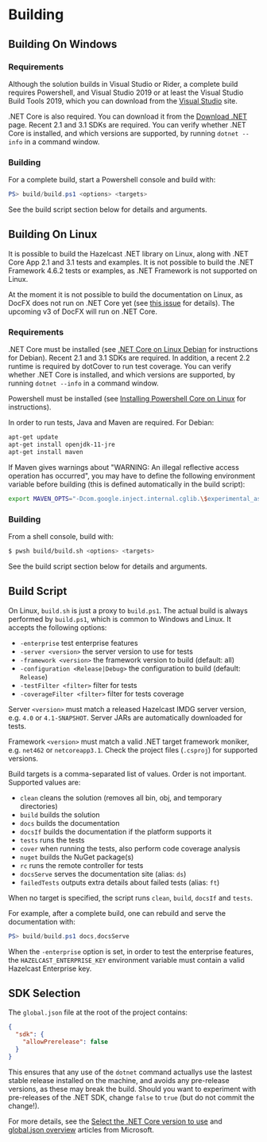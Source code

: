 # Building

## Building On Windows

### Requirements

Although the solution builds in Visual Studio or Rider, a complete build requires Powershell, and Visual Studio 2019 or at least the Visual Studio Build Tools 2019, which you can download from the [Visual Studio](https://visualstudio.microsoft.com/) site.

.NET Core is also required. You can download it from the [Download .NET](https://dotnet.microsoft.com/download) page. Recent 2.1 and 3.1 SDKs are required. You can verify whether .NET Core is installed, and which versions are supported, by running `dotnet --info` in a command window.

### Building

For a complete build, start a Powershell console and build with:

```powershell
PS> build/build.ps1 <options> <targets>
```

See the build script section below for details and arguments.

## Building On Linux

It is possible to build the Hazelcast .NET library on Linux, along with .NET Core App 2.1 and 3.1 tests and examples. It is not possible to build the .NET Framework 4.6.2 tests or examples, as .NET Framework is not supported on Linux.

At the moment it is not possible to build the documentation on Linux, as DocFX does not run on .NET Core yet (see [this issue](https://github.com/dotnet/docfx/issues/138) for details). The upcoming v3 of DocFX will run on .NET Core.

### Requirements

.NET Core must be installed (see [.NET Core on Linux Debian](https://docs.microsoft.com/en-us/dotnet/core/install/linux-debian) for instructions for Debian). Recent 2.1 and 3.1 SDKs are required. In addition, a recent 2.2 runtime is required by dotCover to run test coverage. You can verify whether .NET Core is installed, and which versions are supported, by running `dotnet --info` in a command window.

Powershell must be installed (see [Installing Powershell Core on Linux](https://docs.microsoft.com/en-us/powershell/scripting/install/installing-powershell-core-on-linux)
for instructions).

In order to run tests, Java and Maven are required. For Debian:

```sh
apt-get update
apt-get install openjdk-11-jre
apt-get install maven
```

If Maven gives warnings about "WARNING: An illegal reflective access operation has occurred", you may have to define the following environment variable before building (this is defined automatically in the build script):

```sh
export MAVEN_OPTS="-Dcom.google.inject.internal.cglib.\$experimental_asm7=true --add-opens java.base/java.lang=ALL-UNNAMED"
```

### Building

From a shell console, build with:

```sh
$ pwsh build/build.sh <options> <targets>
```

See the build script section below for details and arguments.

## Build Script

On Linux, `build.sh` is just a proxy to `build.ps1`. The actual build is always performed by `build.ps1`, which is common to Windows and Linux. It accepts the following options:

* `-enterprise` test enterprise features
* `-server <version>` the server version to use for tests
* `-framework <version>` the framework version to build (default: all)
* `-configuration <Release|Debug>` the configuration to build (default: `Release`)
* `-testFilter <filter>` filter for tests
* `-coverageFilter <filter>` filter for tests coverage

Server `<version>` must match a released Hazelcast IMDG server version, e.g. `4.0` or `4.1-SNAPSHOT`. Server JARs are automatically downloaded for tests.

Framework `<version>` must match a valid .NET target framework moniker, e.g. `net462` or `netcoreapp3.1`. Check the project files (`.csproj`) for supported versions.


Build targets is a comma-separated list of values. Order is not important. Supported values are:
* `clean` cleans the solution (removes all bin, obj, and temporary directories)
* `build` builds the solution
* `docs` builds the documentation
* `docsIf` builds the documentation if the platform supports it
* `tests` runs the tests
* `cover` when running the tests, also perform code coverage analysis
* `nuget` builds the NuGet package(s)
* `rc` runs the remote controller for tests
* `docsServe` serves the documentation site (alias: `ds`)
* `failedTests` outputs extra details about failed tests (alias: `ft`)

When no target is specified, the script runs `clean`, `build`, `docsIf` and `tests`.

For example, after a complete build, one can rebuild and serve the documentation with:

```powershell
PS> build/build.ps1 docs,docsServe
```

When the `-enterprise` option is set, in order to test the enterprise features, the `HAZELCAST_ENTERPRISE_KEY` environment variable must contain a valid Hazelcast Enterprise key.

## SDK Selection

The `global.json` file at the root of the project contains:

```json
{
  "sdk": {
    "allowPrerelease": false
  }
}
```

This ensures that any use of the `dotnet` command actuallys use the lastest stable release installed on the machine, and avoids any pre-release versions, as these may break the build. Should you want to experiment with pre-releases of the .NET SDK, change `false` to `true` (but do not commit the change!).

For more details, see the [Select the .NET Core version to use](https://docs.microsoft.com/en-us/dotnet/core/versions/selection) and [global.json overview](https://docs.microsoft.com/en-us/dotnet/core/tools/global-json) articles from Microsoft.